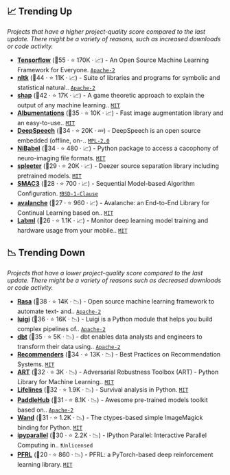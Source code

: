 ## 📈 Trending Up

_Projects that have a higher project-quality score compared to the last update. There might be a variety of reasons, such as increased downloads or code activity._

- <b><a href="https://github.com/tensorflow/tensorflow">Tensorflow</a></b> (🥇55 ·  ⭐ 170K · 📈) - An Open Source Machine Learning Framework for Everyone. <code><a href="http://bit.ly/3nYMfla">Apache-2</a></code> <code><img src="https://git.io/JLy1A" style="display:inline;" width="13" height="13"></code>
- <b><a href="https://github.com/nltk/nltk">nltk</a></b> (🥇44 ·  ⭐ 11K · 📈) - Suite of libraries and programs for symbolic and statistical natural.. <code><a href="http://bit.ly/3nYMfla">Apache-2</a></code>
- <b><a href="https://github.com/slundberg/shap">shap</a></b> (🥇42 ·  ⭐ 17K · 📈) - A game theoretic approach to explain the output of any machine learning.. <code><a href="http://bit.ly/34MBwT8">MIT</a></code>
- <b><a href="https://github.com/albumentations-team/albumentations">Albumentations</a></b> (🥈35 ·  ⭐ 10K · 📈) - Fast image augmentation library and an easy-to-use.. <code><a href="http://bit.ly/34MBwT8">MIT</a></code> <code><img src="https://git.io/JLy1Q" style="display:inline;" width="13" height="13"></code>
- <b><a href="https://github.com/mozilla/DeepSpeech">DeepSpeech</a></b> (🥇34 ·  ⭐ 20K · 💤) - DeepSpeech is an open source embedded (offline, on-.. <code><a href="http://bit.ly/3postzC">MPL-2.0</a></code> <code><img src="https://git.io/JLy1A" style="display:inline;" width="13" height="13"></code>
- <b><a href="https://github.com/nipy/nibabel">NiBabel</a></b> (🥈34 ·  ⭐ 480 · 📈) - Python package to access a cacophony of neuro-imaging file formats. <code><a href="http://bit.ly/34MBwT8">MIT</a></code>
- <b><a href="https://github.com/deezer/spleeter">spleeter</a></b> (🥈29 ·  ⭐ 20K · 📈) - Deezer source separation library including pretrained models. <code><a href="http://bit.ly/34MBwT8">MIT</a></code> <code><img src="https://git.io/JLy1A" style="display:inline;" width="13" height="13"></code>
- <b><a href="https://github.com/automl/SMAC3">SMAC3</a></b> (🥈28 ·  ⭐ 700 · 📈) - Sequential Model-based Algorithm Configuration. <code><a href="https://tldrlegal.com/search?q=BSD-1-Clause">❗️BSD-1-Clause</a></code>
- <b><a href="https://github.com/ContinualAI/avalanche">avalanche</a></b> (🥉27 ·  ⭐ 960 · 📈) - Avalanche: an End-to-End Library for Continual Learning based on.. <code><a href="http://bit.ly/34MBwT8">MIT</a></code>
- <b><a href="https://github.com/labmlai/labml">Labml</a></b> (🥉26 ·  ⭐ 1.1K · 📈) - Monitor deep learning model training and hardware usage from your mobile.. <code><a href="http://bit.ly/34MBwT8">MIT</a></code>

## 📉 Trending Down

_Projects that have a lower project-quality score compared to the last update. There might be a variety of reasons such as decreased downloads or code activity._

- <b><a href="https://github.com/RasaHQ/rasa">Rasa</a></b> (🥇38 ·  ⭐ 14K · 📉) - Open source machine learning framework to automate text- and.. <code><a href="http://bit.ly/3nYMfla">Apache-2</a></code> <code><img src="https://git.io/JLy1A" style="display:inline;" width="13" height="13"></code>
- <b><a href="https://github.com/spotify/luigi">luigi</a></b> (🥈36 ·  ⭐ 16K · 📉) - Luigi is a Python module that helps you build complex pipelines of.. <code><a href="http://bit.ly/3nYMfla">Apache-2</a></code>
- <b><a href="https://github.com/dbt-labs/dbt-core">dbt</a></b> (🥈35 ·  ⭐ 5K · 📉) - dbt enables data analysts and engineers to transform their data using.. <code><a href="http://bit.ly/3nYMfla">Apache-2</a></code>
- <b><a href="https://github.com/microsoft/recommenders">Recommenders</a></b> (🥇34 ·  ⭐ 13K · 📉) - Best Practices on Recommendation Systems. <code><a href="http://bit.ly/34MBwT8">MIT</a></code>
- <b><a href="https://github.com/Trusted-AI/adversarial-robustness-toolbox">ART</a></b> (🥇32 ·  ⭐ 3K · 📉) - Adversarial Robustness Toolbox (ART) - Python Library for Machine Learning.. <code><a href="http://bit.ly/34MBwT8">MIT</a></code>
- <b><a href="https://github.com/CamDavidsonPilon/lifelines">Lifelines</a></b> (🥈32 ·  ⭐ 1.9K · 📉) - Survival analysis in Python. <code><a href="http://bit.ly/34MBwT8">MIT</a></code>
- <b><a href="https://github.com/PaddlePaddle/PaddleHub">PaddleHub</a></b> (🥈31 ·  ⭐ 8.1K · 📉) - Awesome pre-trained models toolkit based on.. <code><a href="http://bit.ly/3nYMfla">Apache-2</a></code> <code><img src="https://git.io/JLy1M" style="display:inline;" width="13" height="13"></code>
- <b><a href="https://github.com/emcconville/wand">Wand</a></b> (🥈31 ·  ⭐ 1.2K · 📉) - The ctypes-based simple ImageMagick binding for Python. <code><a href="http://bit.ly/34MBwT8">MIT</a></code>
- <b><a href="https://github.com/ipython/ipyparallel">ipyparallel</a></b> (🥈30 ·  ⭐ 2.2K · 📉) - IPython Parallel: Interactive Parallel Computing in.. <code>❗Unlicensed</code> <code><img src="https://git.io/JLy1E" style="display:inline;" width="13" height="13"></code>
- <b><a href="https://github.com/pfnet/pfrl">PFRL</a></b> (🥉20 ·  ⭐ 860 · 📉) - PFRL: a PyTorch-based deep reinforcement learning library. <code><a href="http://bit.ly/34MBwT8">MIT</a></code>

